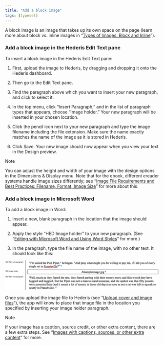 ```yaml
---
title: "Add a block image"
tags: [typeset]
---
```

 
<html><body><section data-type="chapter" class="hsecchapter" data-hederis-type="hsecchapter" id="add-an-image" data-pi-attrs="id: add-an-image; data-tags: typeset;" role="doc-chapter" data-tags="typeset" data-author-name=" " data-book-title=" " title="Add a block image"><p class="hblkp" data-hederis-type="hblkp" id="p3XC30ve1">A block image is an image that takes up its own space on the page (learn more about block vs. inline images in &#8220;<a href="{% link _docs/block-and-inline-images.md %}" class="hspana" data-hederis-type="hspana" id="p7iJTNzhs">Types of Images: Block and Inline</a>&#8221;).</p><section class="hwprsubsection" data-hederis-type="hwprsubsection" id="pEf15H2me" data-type="subsection" title="Add a block image in the Hederis Edit Text pane"><h1 data-hederis-type="hblktitle" class="hblktitle" id="pZ9AVYYbT">Add a block image in the Hederis Edit Text pane</h1><p class="hblkp" data-hederis-type="hblkp" id="pZr1EAzAP">To insert a block image in the Hederis Edit Text pane:</p><ol class="hwprnumlist" data-hederis-type="hwprnumlist" id="pcuwRVKzZ"><li class="hblkoli" data-hederis-type="hblkoli" id="liRqpqGRer"><p class="hblkoli" data-hederis-type="hblklip" id="pyTeKgksO">First, upload the image to Hederis, by dragging and dropping it onto the Hederis dashboard.</p></li><li class="hblkoli" data-hederis-type="hblkoli" id="lieqEEnoF8"><p class="hblkoli" data-hederis-type="hblklip" id="pd4UJYUCE">Then go to the Edit Text pane.</p></li><li class="hblkoli" data-hederis-type="hblkoli" id="lilXzMrdSt"><p class="hblkoli" data-hederis-type="hblklip" id="pk3kW1dQ8">Find the paragraph above which you want to insert your new paragraph, and click to select it.</p></li><li class="hblkoli" data-hederis-type="hblkoli" id="li4nR4450T"><p class="hblkoli" data-hederis-type="hblklip" id="pIKcftmhC">In the top menu, click &#8220;Insert Paragraph,&#8221; and in the list of paragraph types that appears, choose &#8220;Image holder.&#8221; Your new paragraph will be inserted in your chosen location. </p></li><li class="hblkoli" data-hederis-type="hblkoli" id="litJas9m16"><p class="hblkoli" data-hederis-type="hblklip" id="prfPx75Qo">Click the pencil icon next to your new paragraph and type the image filename including the file extension. Make sure the name exactly matches the name of the image as it is stored in Hederis.</p></li><li class="hblkoli" data-hederis-type="hblkoli" id="liydZmihXq"><p class="hblkoli" data-hederis-type="hblklip" id="pDJhyH4jr">Click Save. Your new image should now appear when you view your text in the Design preview.</p></li></ol></section><aside class="hwprbox box" data-hederis-type="hwprbox" id="pk11cWFNx" data-type="sidebar"><p class="hblktype" data-hederis-type="hblktype" id="pY9R7phmT">Note</p><p class="hblkp" data-hederis-type="hblkp" id="pFkb2L3nS">You can adjust the height and width of your image with the design options in the Dimensions &amp; Display menu. Note that for the ebook, different ereader systems handle image sizes differently; see &#8220;<a href="{% link _docs/image_best_practices.md %}" class="hspana" data-hederis-type="hspana" id="pl9tmtLh1">Image File Requirements and Best Practices: Filename, Format, Image Size</a>&#8221; for more about this.</p></aside><section class="hwprsubsection" data-hederis-type="hwprsubsection" id="p29YlOTr2" data-type="subsection" title="Add a block image in Microsoft Word"><h1 data-hederis-type="hblktitle" class="hblktitle" id="pRpAY2TNz">Add a block image in Microsoft Word</h1><p class="hblkp" data-hederis-type="hblkp" id="p5oBK3Ae2">To add a block image in Word:</p><ol class="hwprnumlist" data-hederis-type="hwprnumlist" id="pxzZkSEE7"><li class="hblkoli" data-hederis-type="hblkoli" id="liKuXRhBI1"><p class="hblkoli" data-hederis-type="hblklip" id="pCd5IA1VV">Insert a new, blank paragraph in the location that the image should appear.</p></li><li class="hblkoli" data-hederis-type="hblkoli" id="liUvqlZxXM"><p class="hblkoli" data-hederis-type="hblklip" id="ppHkVn1hd">Apply the style &#8220;HED Image holder&#8221; to your new paragraph. (See &#8220;<a href="{% link _docs/fine-tune-styles.md %}" class="hspana" data-hederis-type="hspana" id="pEF9e0avP">Editing with Microsoft Word and Using Word Styles</a>&#8221; for more.)</p></li><li class="hblkoli" data-hederis-type="hblkoli" id="linlZWsn1r"><p class="hblkoli" data-hederis-type="hblklip" id="pGC5GJliH">In the paragraph, type the file name of the image, with no other text. It should look like this:</p></li></ol><img data-hederis-type="hblkimg" class="hblkimg" id="pPp1IxxMA" src="/images/image1.png" data-img-src="/images/image1.png"/><p class="hblkp" data-hederis-type="hblkp" id="pYKGXlnid">Once you upload the image file to Hederis (see &#8220;<a href="{% link _docs/upload-a-cover.md %}" class="hspana" data-hederis-type="hspana" id="phTSCGkac">Upload cover and image files</a>&#8221;), the app will know to place that image file in the location you specified by inserting your image holder paragraph.</p></section><aside class="hwprbox box" data-hederis-type="hwprbox" id="pQj9qgr5y" data-type="sidebar"><p class="hblktype" data-hederis-type="hblktype" id="pKrhQvMMG">Note</p><p class="hblkp" data-hederis-type="hblkp" id="pATKg8nLi">If your image has a caption, source credit, or other extra content, there are a few extra steps. See &#8220;<a href="{% link _docs/images-with-captions-etc.md %}" class="hspana" data-hederis-type="hspana" id="pgT393GmZ">Images with captions, sources, or other extra content</a>&#8221; for more.</p></aside></section></body></html>
